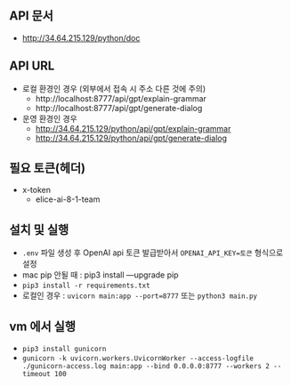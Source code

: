 ## API 문서

- http://34.64.215.129/python/doc

## API URL

- 로컬 환경인 경우 (외부에서 접속 시 주소 다른 것에 주의)
  - http://localhost:8777/api/gpt/explain-grammar
  - http://localhost:8777/api/gpt/generate-dialog
- 운영 환경인 경우
  - http://34.64.215.129/python/api/gpt/explain-grammar
  - http://34.64.215.129/python/api/gpt/generate-dialog

## 필요 토큰(헤더)

- x-token
  - elice-ai-8-1-team

## 설치 및 실행

- `.env` 파일 생성 후 OpenAI api 토큰 발급받아서 `OPENAI_API_KEY=토큰` 형식으로 설정
- mac pip 안될 때 : pip3 install —upgrade pip
- `pip3 install -r requirements.txt`
- 로컬인 경우 : `uvicorn main:app --port=8777` 또는 `python3 main.py`

## vm 에서 실행

- `pip3 install gunicorn`
- `gunicorn -k uvicorn.workers.UvicornWorker --access-logfile ./gunicorn-access.log main:app --bind 0.0.0.0:8777 --workers 2 --timeout 100`
